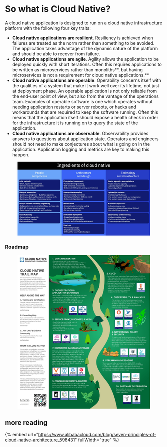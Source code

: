 # So what is Cloud Native?

A cloud native application is designed to run on a cloud native infrastructure platform with the following four key traits:

* **Cloud native applications are resilient**. Resiliency is achieved when failures are treated as the norm rather than something to be avoided. The application takes advantage of the dynamic nature of the platform and should be able to recover from failure.
* **Cloud native applications are agile**. Agility allows the application to be deployed quickly with short iterations. Often this requires applications to be written as microservices rather than monoliths**, but having microservices is not a requirement for cloud native applications.**
* **Cloud native applications are operable**. Operability concerns itself with the qualities of a system that make it work well over its lifetime, not just at deployment phase. An operable application is not only reliable from the end-user point of view, but also from the vantage of the operations team. Examples of operable software is one which operates without needing application restarts or server reboots, or hacks and workarounds that are required to keep the software running. Often this means that the application itself should expose a health check in order for the infrastructure it is running on to query the state of the application.
* **Cloud native applications are observable**. Observability provides answers to questions about application state. Operators and engineers should not need to make conjectures about what is going on in the application. Application logging and metrics are key to making this happen.



<figure><img src=".gitbook/assets/image (230).png" alt=""><figcaption></figcaption></figure>

### Roadmap



<div data-full-width="true">

<figure><img src=".gitbook/assets/F9p8BhBWQAAKkGq.jpeg" alt=""><figcaption></figcaption></figure>

</div>

## more reading

{% embed url="https://www.alibabacloud.com/blog/seven-principles-of-cloud-native-architecture_598431" fullWidth="true" %}

